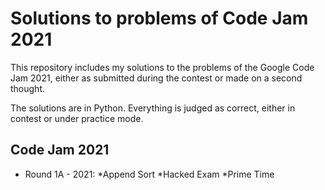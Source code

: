 # Solutions to problems of Code Jam 2021

This repository includes my solutions to the problems of the Google Code Jam 2021, either as submitted during the contest or made on a second thought.

The solutions are in Python. Everything is judged as correct, either in contest or under practice mode.

## Code Jam 2021

* Round 1A - 2021:
  *Append Sort
  *Hacked Exam
  *Prime Time

